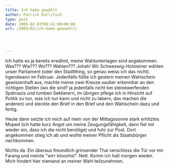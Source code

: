 ```yaml
---
title: Ich habe gewählt
author: Patrick Kollitsch
type: post
date: 2005-02-03T00:41:00+00:00
url: /2005/02/ich-habe-gewaehlt/




---
```

Ich hatte es ja bereits erwähnt, meine Wahlunterlagen sind angekommen. Was??? Wie??? Wo??? Wahlen??? Johah! Wir Schweswig-Holsteiner wählen unser Parliament (oder den Stadtthing, so genau weiss ich das nicht). Irgendwann im Februar. Jedenfalls füllte ich gestern meinen Wahlschein gewissenhaft aus, machte meine zwei Kreuze sauber erkennbar an den richtigen Stellen (wo die sind? ja jedenfalls nicht bei steinewerfenden Spätnazis und tumben Sektierern, im übrigen pflege ich in Hinsicht auf Politik zu tun, was ich tun kann und nicht zu labern, das machen die anderen) und steckte den Brief in den Brief und den Wahlschein dazu und fertig.

Heute dann setzte ich mich auf mein von der Mittagssonne stark erhitztes Moped (ich hatte kurz Angst um meine Zeugungsfähigkeit, dann fiel mir wieder ein, dass ich die nicht benötige) und fuhr zur Post. Dort angekommen stieg ich ab und wollte meiner Pflicht als Staatsbürger nachkommen.

Nichts da. Ein überaus freundlich grinsender Thai verschloss die Tür vor mir Farang und meinte "wirr klooohst". Nett. Komm ich halt morgen wieder. Mich hindert hier niemand an meiner Wahl teilzunehmen.
